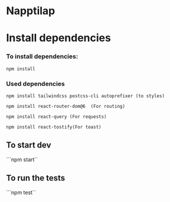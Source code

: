 # Napptilap



# Install dependencies

### To install dependencies:
```
npm install
```

### Used dependencies

```
npm install tailwindcss postcss-cli autoprefixer (to styles)

npm install react-router-dom@6  (For routing)

npm install react-query (For requests)

npm install react-tostify(For toast)
```

## To start dev

```npm start``

## To run the tests

```npm test``